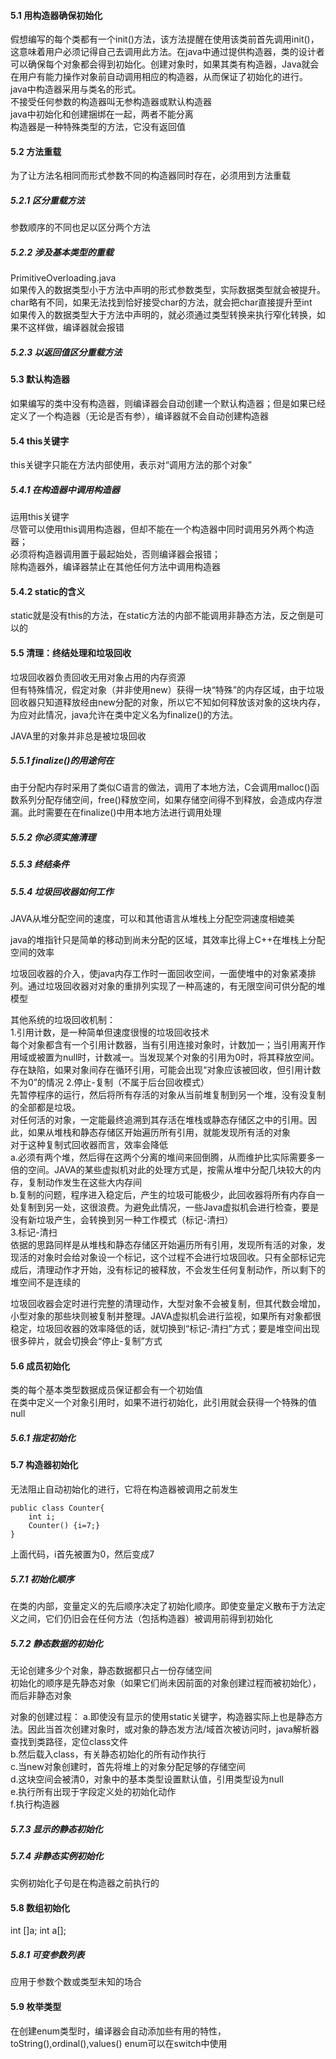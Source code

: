 #### 5.1 用构造器确保初始化

假想编写的每个类都有一个init()方法，该方法提醒在使用该类前首先调用init()，这意味着用户必须记得自己去调用此方法。在java中通过提供构造器，类的设计者可以确保每个对象都会得到初始化。创建对象时，如果其类有构造器，Java就会在用户有能力操作对象前自动调用相应的构造器，从而保证了初始化的进行。  
java中构造器采用与类名的形式。  
不接受任何参数的构造器叫无参构造器或默认构造器  
java中初始化和创建捆绑在一起，两者不能分离  
构造器是一种特殊类型的方法，它没有返回值

#### 5.2 方法重载

为了让方法名相同而形式参数不同的构造器同时存在，必须用到方法重载

##### 5.2.1 区分重载方法

参数顺序的不同也足以区分两个方法

##### 5.2.2 涉及基本类型的重载

PrimitiveOverloading.java  
如果传入的数据类型小于方法中声明的形式参数类型，实际数据类型就会被提升。char略有不同，如果无法找到恰好接受char的方法，就会把char直接提升至int  
如果传入的数据类型大于方法中声明的，就必须通过类型转换来执行窄化转换，如果不这样做，编译器就会报错

##### 5.2.3 以返回值区分重载方法

#### 5.3 默认构造器

如果编写的类中没有构造器，则编译器会自动创建一个默认构造器；但是如果已经定义了一个构造器（无论是否有参），编译器就不会自动创建构造器

#### 5.4 this关键字

this关键字只能在方法内部使用，表示对“调用方法的那个对象” 

##### 5.4.1 在构造器中调用构造器

运用this关键字  
尽管可以使用this调用构造器，但却不能在一个构造器中同时调用另外两个构造器；  
必须将构造器调用置于最起始处，否则编译器会报错；  
除构造器外，编译器禁止在其他任何方法中调用构造器

#### 5.4.2 static的含义

static就是没有this的方法，在static方法的内部不能调用非静态方法，反之倒是可以的

#### 5.5 清理：终结处理和垃圾回收

垃圾回收器负责回收无用对象占用的内存资源  
但有特殊情况，假定对象（并非使用new）获得一块“特殊”的内存区域，由于垃圾回收器只知道释放经由new分配的对象，所以它不知如何释放该对象的这块内存，为应对此情况，java允许在类中定义名为finalize()的方法。

JAVA里的对象并非总是被垃圾回收

##### 5.5.1 finalize()的用途何在

由于分配内存时采用了类似C语言的做法，调用了本地方法，C会调用malloc()函数系列分配存储空间，free()释放空间，如果存储空间得不到释放，会造成内存泄漏。此时需要在在finalize()中用本地方法进行调用处理

##### 5.5.2 你必须实施清理

##### 5.5.3 终结条件

##### 5.5.4 垃圾回收器如何工作

JAVA从堆分配空间的速度，可以和其他语言从堆栈上分配空洞速度相媲美

java的堆指针只是简单的移动到尚未分配的区域，其效率比得上C++在堆栈上分配空间的效率

垃圾回收器的介入，使java内存工作时一面回收空间，一面使堆中的对象紧凑排列。通过垃圾回收器对对象的重排列实现了一种高速的，有无限空间可供分配的堆模型

其他系统的垃圾回收机制：  
1.引用计数，是一种简单但速度很慢的垃圾回收技术  
每个对象都含有一个引用计数器，当有引用连接对象时，计数加一；当引用离开作用域或被置为null时，计数减一。当发现某个对象的引用为0时，将其释放空间。  
存在缺陷，如果对象间存在循环引用，可能会出现“对象应该被回收，但引用计数不为0”的情况
2.停止-复制（不属于后台回收模式）  
先暂停程序的运行，然后将所有存活的对象从当前堆复制到另一个堆，没有没复制的全部都是垃圾。  
对任何活的对象，一定能最终追溯到其存活在堆栈或静态存储区之中的引用。因此，如果从堆栈和静态存储区开始遍历所有引用，就能发现所有活的对象  
对于这种复制式回收器而言，效率会降低  
a.必须有两个堆，然后得在这两个分离的堆间来回倒腾，从而维护比实际需要多一倍的空间。JAVA的某些虚拟机对此的处理方式是，按需从堆中分配几块较大的内存，复制动作发生在这些大内存间  
b.复制的问题，程序进入稳定后，产生的垃圾可能极少，此回收器将所有内存自一处复制到另一处，这很浪费。为避免此情况，一些Java虚拟机会进行检查，要是没有新垃圾产生，会转换到另一种工作模式（标记-清扫）  
3.标记-清扫  
依据的思路同样是从堆栈和静态存储区开始遍历所有引用，发现所有活的对象，发现活的对象时会给对象设一个标记，这个过程不会进行垃圾回收。只有全部标记完成后，清理动作才开始，没有标记的被释放，不会发生任何复制动作，所以剩下的堆空间不是连续的  

垃圾回收器会定时进行完整的清理动作，大型对象不会被复制，但其代数会增加，小型对象的那些块则被复制并整理。JAVA虚拟机会进行监视，如果所有对象都很稳定，垃圾回收器的效率降低的话，就切换到“标记-清扫”方式；要是堆空间出现很多碎片，就会切换会“停止-复制”方式

#### 5.6 成员初始化

类的每个基本类型数据成员保证都会有一个初始值  
在类中定义一个对象引用时，如果不进行初始化，此引用就会获得一个特殊的值null

##### 5.6.1 指定初始化

#### 5.7 构造器初始化

无法阻止自动初始化的进行，它将在构造器被调用之前发生

```
public class Counter{
	int i;
	Counter() {i=7;}
}
```

上面代码，i首先被置为0，然后变成7

##### 5.7.1 初始化顺序

在类的内部，变量定义的先后顺序决定了初始化顺序。即使变量定义散布于方法定义之间，它们仍旧会在任何方法（包括构造器）被调用前得到初始化

##### 5.7.2 静态数据的初始化

无论创建多少个对象，静态数据都只占一份存储空间  
初始化的顺序是先静态对象（如果它们尚未因前面的对象创建过程而被初始化），而后非静态对象

对象的创建过程：
a.即使没有显示的使用static关键字，构造器实际上也是静态方法。因此当首次创建对象时，或对象的静态发方法/域首次被访问时，java解析器查找到类路径，定位class文件  
b.然后载入class，有关静态初始化的所有动作执行  
c.当new对象创建时，首先将堆上的对象分配足够的存储空间  
d.这块空间会被清0，对象中的基本类型设置默认值，引用类型设为null  
e.执行所有出现于字段定义处的初始化动作  
f.执行构造器

##### 5.7.3 显示的静态初始化

##### 5.7.4 非静态实例初始化

实例初始化子句是在构造器之前执行的

#### 5.8 数组初始化

int []a; int a[];

##### 5.8.1 可变参数列表

应用于参数个数或类型未知的场合

#### 5.9 枚举类型

在创建enum类型时，编译器会自动添加些有用的特性，toString(),ordinal(),values()
enum可以在switch中使用